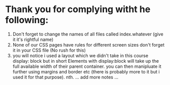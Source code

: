 # Thank you for complying witht he following:

1. Don't forget to change the names of all files called index.whatever (give it it's rightful name)
2. None of our CSS pages have rules for different screen sizes don't forget it in your CSS file (No rush for this)
3. you will notice i used a layout which we didn't take in this course display: block but in short 
    Elements with display:block will take up the full available width of their parent container.
    you can then manipluate it further using margins and border etc (there is probably more to it but i used it for that purpose).
nth. ... add more notes ...
